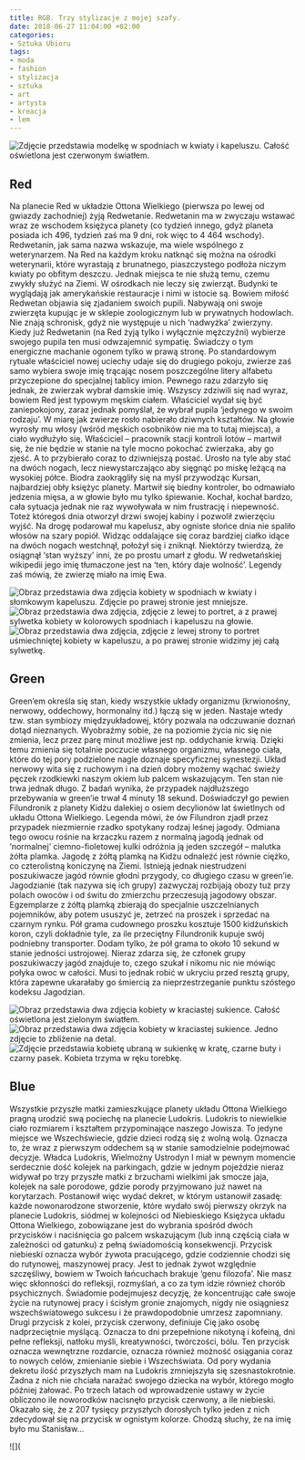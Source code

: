```yaml
---
title: RGB. Trzy stylizacje z mojej szafy.
date: 2018-06-27 11:04:00 +02:00
categories:
- Sztuka Ubioru
tags:
- moda
- fashion
- stylizacja
- sztuka
- art
- artysta
- kreacja
- lem
---
```


![Zdjęcie przedstawia modelkę w spodniach w kwiaty i kapeluszu. Całość oświetlona jest czerwonym światłem.](https://assets2.ello.co/uploads/asset/attachment/7859333/ello-optimized-1776af0a.jpg)

## Red

Na planecie Red w układzie Ottona Wielkiego (pierwsza po lewej od gwiazdy zachodniej) żyją Redwetanie. Redwetanin ma w zwyczaju wstawać wraz ze wschodem księżyca planety (co tydzień innego, gdyż planeta posiada ich 496, tydzień zaś ma 9 dni, rok więc to 4 464 wschody). Redwetanin, jak sama nazwa wskazuje, ma wiele wspólnego z weterynarzem. Na Red na każdym kroku natknąć się można na ośrodki weterynarii, które wyrastają z brunatnego, piaszczystego podłoża niczym kwiaty po obfitym deszczu. Jednak miejsca te nie służą temu, czemu zwykły służyć na Ziemi. W ośrodkach nie leczy się zwierząt. Budynki te wyglądają jak amerykańskie restauracje i nimi w istocie są. Bowiem miłość Redwetan objawia się zjadaniem swoich pupili. Nabywają oni swoje zwierzęta kupując je w sklepie zoologicznym lub w prywatnych hodowlach. Nie znają schronisk, gdyż nie występuje u nich ‘nadwyżka’ zwierzyny. Kiedy już Redwetanin (na Red żyją tylko i wyłącznie mężczyźni) wybierze swojego pupila ten musi odwzajemnić sympatię. Świadczy o tym energiczne machanie ogonem tylko w prawą stronę. Po standardowym rytuale właściciel nowej uciechy udaje się do drugiego pokoju, zwierze zaś samo wybiera swoje imię trącając nosem poszczególne litery alfabetu przyczepione do specjalnej tablicy imion.
Pewnego razu zdarzyło się jednak, że zwierzak wybrał damskie imię. Wszyscy zdziwili się nad wyraz, bowiem Red jest typowym męskim ciałem. Właściciel wydał się być zaniepokojony, zaraz jednak pomyślał, że wybrał pupila ‘jedynego w swoim rodzaju’. W miarę jak zwierze rosło nabierało dziwnych kształtów. Na głowie wyrosły mu włosy (wśród męskich osobników nie ma to tutaj miejsca), a ciało wydłużyło się. Właściciel – pracownik stacji kontroli lotów – martwił się, że nie będzie w stanie na tyle mocno pokochać zwierzaka, aby go zjeść. A to przybierało coraz to dziwniejszą postać. Urosło na tyle aby stać na dwóch nogach, lecz niewystarczająco aby sięgnąć po miskę leżącą na wysokiej półce. Biodra zaokrągliły się na myśl przywodząc Kursan, najbardziej obły księżyc planety. Martwił się biedny kontroler, bo odmawiało jedzenia mięsa, a w głowie było mu tylko śpiewanie. Kochał, kochał bardzo, cała sytuacja jednak nie raz wywoływała w nim frustrację i niepewność. Toteż któregoś dnia otworzył drzwi swojej kabiny i pozwolił zwierzęciu wyjść. Na drogę podarował mu kapelusz, aby ogniste słońce dnia nie spaliło włosów na szary popiół. Widząc oddalające się coraz bardziej ciałko idące na dwóch nogach westchnął, położył się i zniknął. Niektórzy twierdzą, że osiągnął ‘stan wyższy’ inni, że po prostu umarł z głodu. W redwetańskiej wikipedii jego imię tłumaczone jest na ‘ten, który daje wolność’. Legendy zaś mówią, że zwierzę miało na imię Ewa. 

![Obraz przedstawia dwa zdjęcia kobiety w spodniach w kwiaty i słomkowym kapeluszu. Zdjęcie po prawej stronie jest mniejsze.](https://assets1.ello.co/uploads/asset/attachment/7859335/ello-optimized-9802da89.jpg)
![Obraz przedstawia dwa zdjęcia, zdjęcie z lewej to portret, a z prawej sylwetka kobiety w kolorowych spodniach i kapeluszu na głowie.](https://assets2.ello.co/uploads/asset/attachment/7859336/ello-optimized-6b033db5.jpg)
![Obraz przedstawia dwa zdjęcia, zdjęcie z lewej strony to portret uśmiechniętej kobiety w kapeluszu, a po prawej stronie widzimy jej całą sylwetkę.](https://assets0.ello.co/uploads/asset/attachment/7859337/ello-optimized-f8971173.jpg)

## Green

Green’em określa się stan, kiedy wszystkie układy organizmu (krwionośny, nerwowy, oddechowy, hormonalny itd.) łączą się w jeden. Nastaje wtedy tzw. stan symbiozy międzyukładowej, który pozwala na odczuwanie doznań dotąd nieznanych. Wyobraźmy sobie, że na poziomie życia nic się nie zmienia, lecz przez parę minut możliwe jest np. oddychanie krwią. Dzięki temu zmienia się totalnie poczucie własnego organizmu, własnego ciała, które do tej pory podzielone nagle doznaje specyficznej synestezji. Układ nerwowy wita się z ruchowym i na dzień dobry możemy wąchać świeży pęczek rzodkiewki naszym okiem lub palcem wskazującym. Ten stan nie trwa jednak długo. Z badań wynika, że przypadek najdłuższego przebywania w green’ie trwał 4 minuty 18 sekund. Doświadczył go pewien Filundronik z planety Kidżu dalekiej o osiem decylionów lat świetlnych od układu Ottona Wielkiego. Legenda mówi, że ów Filundron zjadł przez przypadek niezmiernie rzadko spotykany rodzaj leśnej jagody. Odmiana tego owocu rośnie na krzaczku razem z normalną jagodą jednak od ‘normalnej’ ciemno-fioletowej kulki odróżnia ją jeden szczegół – malutka żółta plamka. Jagodę z żółtą plamką na Kidżu odnaleźć jest równie ciężko, co czterolistną koniczynę na Ziemi. Istnieją jednak niestrudzeni poszukiwacze jagód równie głodni przygody, co długiego czasu w green’ie. Jagodzianie (tak nazywa się ich grupy) zazwyczaj rozbijają obozy tuż przy polach owoców i od świtu do zmierzchu przeczesują jagodowy obszar. Egzemplarze z żółtą plamką zbierają do specjalnie uszczelnianych pojemników, aby potem ususzyć je, zetrzeć na proszek i sprzedać na czarnym rynku. Pół grama cudownego proszku kosztuje 1500 kidżuńskich koron, czyli dokładnie tyle, za ile przeciętny Filundronik kupuje swój podniebny transporter. Dodam tylko, że pół grama to około 10 sekund w stanie jedności ustrojowej. Nieraz zdarza się, że członek grupy poszukiwaczy jagód znajduje to, czego szukał i nikomu nic nie mówiąc połyka owoc w całości. Musi to jednak robić w ukryciu przed resztą grupy, która zapewne ukarałaby go śmiercią za nieprzestrzeganie punktu szóstego kodeksu Jagodzian.

![Obraz przedstawia dwa zdjęcia kobiety w kraciastej sukience. Całość oświetlona jest zielonym światłem.](https://assets1.ello.co/uploads/asset/attachment/7859340/ello-optimized-c90c0ebc.jpg)
![Obraz przedstawia dwa zdjęcia kobiety w kraciastej sukience. Jedno zdjęcie to zbliżenie na detal.](https://assets0.ello.co/uploads/asset/attachment/7859339/ello-optimized-b4b6f07f.jpg)
![Zdjęcie przedstawia kobietę ubraną w sukienkę w kratę, czarne buty i czarny pasek. Kobieta trzyma w ręku torebkę.](https://assets2.ello.co/uploads/asset/attachment/7884311/ello-optimized-988db2bd.jpg)

## Blue

Wszystkie przyszłe matki zamieszkujące planety układu Ottona Wielkiego pragną urodzić swą pociechę na planecie Ludokris. Ludokris to niewielkie ciało rozmiarem i kształtem przypominające naszego Jowisza. To jedyne miejsce we Wszechświecie, gdzie dzieci rodzą się z wolną wolą. Oznacza to, że wraz z pierwszym oddechem są w stanie samodzielnie podejmować decyzje. Władca Ludokris, Wielmożny Ustrodyn I miał w pewnym momencie serdecznie dość kolejek na parkingach, gdzie w jednym pojeździe nieraz widywał po trzy przyszłe matki z brzuchami wielkimi jak smocze jaja, kolejek na sale porodowe, gdzie porody przyjmowano już nawet na korytarzach. Postanowił więc wydać dekret, w którym ustanowił zasadę: każde nowonarodzone stworzenie, które wydało swój pierwszy okrzyk na planecie Ludokris, siódmej w kolejności od Niebieskiego Księżyca układu Ottona Wielkiego, zobowiązane jest do wybrania spośród dwóch przycisków i naciśnięcia go palcem wskazującym (lub inną częścią ciała w zależności od gatunku) z pełną świadomością konsekwencji. Przycisk niebieski oznacza wybór żywota pracującego, gdzie codziennie chodzi się do rutynowej, maszynowej pracy. Jest to jednak żywot względnie szczęśliwy, bowiem w Twoich łańcuchach brakuje ‘genu filozofa’. Nie masz więc skłonności do refleksji, rozmyślań, a co za tym idzie również chorób psychicznych. Świadomie podejmujesz decyzję, że koncentrując całe swoje życie na rutynowej pracy i ścisłym gronie znajomych, nigdy nie osiągniesz wszechświatowego sukcesu i że prawdopodobnie umrzesz zapomniany. Drugi przycisk z kolei, przycisk czerwony, definiuje Cię jako osobę nadprzeciętnie myślącą. Oznacza to dni przepełnione nikotyną i kofeiną, dni pełne refleksji, natłoku myśli, kreatywności, twórczości, bólu. Ten przycisk oznacza wewnętrzne rozdarcie, oznacza również możność osiągania coraz to nowych celów, zmienianie siebie i Wszechświata. Od pory wydania dekretu ilość przyszłych mam na Ludokris zmniejszyła się szesnastokrotnie. Żadna z nich nie chciała narażać swojego dziecka na wybór, którego mogło później żałować. Po trzech latach od wprowadzenie ustawy w życie obliczono ile noworodków nacisnęło przycisk czerwony, a ile niebieski. Okazało się, że z 207 tysięcy przyszłych dorosłych tylko jeden z nich zdecydował się na przycisk w ognistym kolorze. Chodzą słuchy, że na imię było mu Stanisław...

![](
